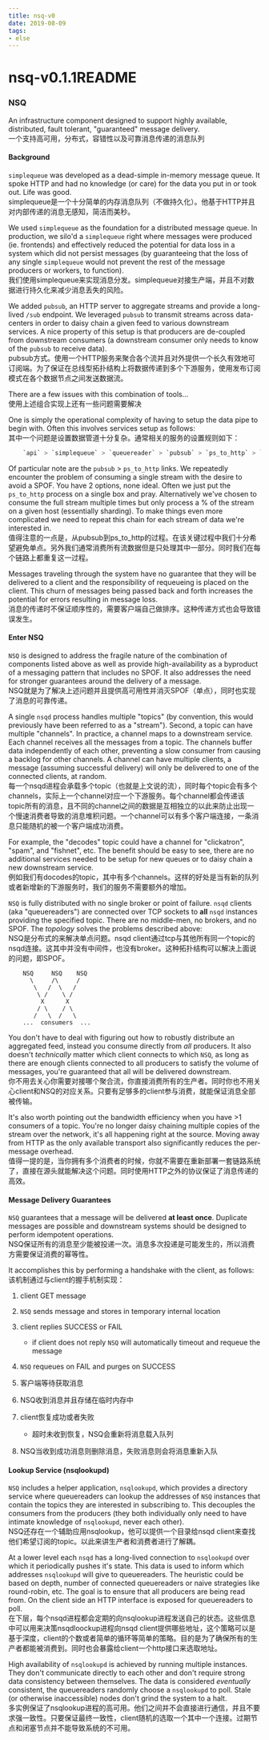 ```yaml
--- 
title: nsq-v0 
date: 2019-08-09
tags: 
- else 
---
```

# nsq-v0.1.1README
### NSQ

An infrastructure component designed to support highly available, distributed, fault tolerant, "guaranteed" message delivery.    
一个支持高可用，分布式，容错性以及可靠消息传递的消息队列    

#### Background

`simplequeue` was developed as a dead-simple in-memory message queue. It spoke HTTP and had no knowledge (or care) for the data you put in or took out. Life was good.    
simplequeue是一个十分简单的内存消息队列（不做持久化）。他基于HTTP并且对内部传递的消息无感知，简洁而美秒。    

We used `simplequeue` as the foundation for a distributed message queue. In production, we silo'd a `simplequeue` right where messages were produced (ie. frontends) and effectively reduced the potential for data loss in a system which did not persist messages (by guaranteeing that the loss of any single `simplequeue` would not prevent the rest of the message producers or workers, to function).    
我们使用simplequeue来实现消息分发。simplequeue对接生产端，并且不对数据进行持久化来减少消息丢失的风险。    

We added `pubsub`, an HTTP server to aggregate streams and provide a long-lived `/sub` endpoint. We leveraged `pubsub` to transmit streams across data-centers in order to daisy chain a given feed to various downstream services. A nice property of this setup is that producers are de-coupled from downstream consumers (a downstream consumer only needs to know of the `pubsub` to receive data).    
pubsub方式。使用一个HTTP服务来聚合各个流并且对外提供一个长久有效地可订阅端。为了保证在总线型拓扑结构上将数据传递到多个下游服务，使用发布订阅模式在各个数据节点之间发送数据流。    

There are a few issues with this combination of tools...    
使用上述组合实现上还有一些问题需要解决    

One is simply the operational complexity of having to setup the data pipe to begin with. Often this involves services setup as follows:    
其中一个问题是设置数据管道十分复杂。通常相关的服务的设置规则如下：    
```c
    `api` > `simplequeue` > `queuereader` > `pubsub` > `ps_to_http` > `simplequeue` > `queuereader`
```

Of particular note are the `pubsub` > `ps_to_http` links. We repeatedly encounter the problem of consuming a single stream with the desire to avoid a SPOF. You have 2 options, none ideal. Often we just put the `ps_to_http` process on a single box and pray. Alternatively we've chosen to consume the full stream multiple times but only process a % of the stream on a given host (essentially sharding). To make things even more complicated we need to repeat this chain for each stream of data we're interested in.    
值得注意的一点是，从pubsub到ps_to_http的过程。在该关键过程中我们十分希望避免单点。另外我们通常消费所有流数据但是只处理其中一部分。同时我们在每个链路上都重复这一过程。    

Messages traveling through the system have no guarantee that they will be delivered to a client and the responsibility of requeueing is placed on the client. This churn of messages being passed back and forth increases the potential for errors resulting in message loss.    
消息的传递时不保证顺序性的，需要客户端自己做排序。这种传递方式也会导致错误发生。    

#### Enter NSQ

`NSQ` is designed to address the fragile nature of the combination of components listed above as well as provide high-availability as a byproduct of a messaging pattern that includes no SPOF. It also addresses the need for stronger guarantees around the delivery of a message.    
NSQ就是为了解决上述问题并且提供高可用性并消灭SPOF（单点），同时也实现了消息的可靠传递。    

A single `nsqd` process handles multiple "topics" (by convention, this would previously have been referred to as a "stream"). Second, a topic can have multiple "channels". In practice, a channel maps to a downstream service. Each channel receives all the messages from a topic. The channels buffer data independently of each other, preventing a slow consumer from causing a backlog for other channels. A channel can have multiple clients, a message (assuming successful delivery) will only be delivered to one of the connected clients, at random.    
每一个nsqd进程会承载多个topic（也就是上文说的流），同时每个topic会有多个channels，实际上一个channel对应一个下游服务。每个channel都会传递该topic所有的消息，且不同的channel之间的数据是互相独立的以此来防止出现一个慢速消费者导致的消息堆积问题。一个channel可以有多个客户端连接，一条消息只能随机的被一个客户端成功消费。    

For example, the "decodes" topic could have a channel for "clickatron", "spam", and "fishnet", etc. The benefit should be easy to see, there are no additional services needed to be setup for new queues or to daisy chain a new downstream service.    
例如我们有docodes的topic，其中有多个channels。这样的好处是当有新的队列或者新增新的下游服务时，我们的服务不需要额外的增加。    

`NSQ` is fully distributed with no single broker or point of failure. `nsqd` clients (aka "queuereaders") are connected over TCP sockets to **all** `nsqd` instances providing the specified topic. There are no middle-men, no brokers, and no SPOF. The *topology* solves the problems described above:    
NSQ是分布式的来解决单点问题。nsqd client通过tcp与其他所有同一个topic的nsqd连接。这其中并没有中间件，也没有broker。这种拓扑结构可以解决上面说的问题，即SPOF。    
```
    NSQ     NSQ    NSQ
      \     /\     /
       \   /  \   /
        \ /    \ /
         X      X
        / \    / \
       /   \  /   \
    ...  consumers  ...
```

You don't have to deal with figuring out how to robustly distribute an aggregated feed, instead you consume directly from *all* producers. It also doesn't *technically* matter which client connects to which `NSQ`, as long as there are enough clients connected to all producers to satisfy the volume of messages, you're guaranteed that all will be delivered downstream.    
你不用去关心你需要对接哪个聚合流，你直接消费所有的生产者。同时你也不用关心client和NSQ的对应关系。只要有足够多的client参与消费，就能保证消息全部被传输。    

It's also worth pointing out the bandwidth efficiency when you have >1 consumers of a topic. You're no longer daisy chaining multiple copies of the stream over the network, it's all happening right at the source. Moving away from HTTP as the only available transport also significantly reduces the per-message overhead.    
值得一提的是，当你拥有多个消费者的时候，你就不需要在重新部署一套链路系统了，直接在源头就能解决这个问题。同时使用HTTP之外的协议保证了消息传递的高效。    

#### Message Delivery Guarantees

`NSQ` guarantees that a message will be delivered **at least once**. Duplicate messages are possible and downstream systems should be designed to perform idempotent operations.    
NSQ保证所有的消息至少能被投递一次。消息多次投递是可能发生的，所以消费方需要保证消费的幂等性。    

It accomplishes this by performing a handshake with the client, as follows:    
该机制通过与client的握手机制实现：    

  1. client GET message
  2. `NSQ` sends message and stores in temporary internal location
  3. client replies SUCCESS or FAIL
     * if client does not reply `NSQ` will automatically timeout and requeue the message
  4. `NSQ` requeues on FAIL and purges on SUCCESS

1. 客户端等待获取消息
2. NSQ收到消息并且存储在临时内存中
3. client恢复成功或者失败
    * 超时未收到恢复，NSQ会重新将消息载入队列
4. NSQ当收到成功消息则删除消息，失败消息则会将消息重新入队

#### Lookup Service (nsqlookupd)

`NSQ` includes a helper application, `nsqlookupd`, which provides a directory service where queuereaders can lookup the addresses of `NSQ` instances that contain the topics they are interested in subscribing to. This decouples the consumers from the producers (they both individually only need to have intimate knowledge of `nsqlookupd`, never each other).    
NSQ还存在一个辅助应用nsqlookup，他可以提供一个目录给nsqd client来查找他们希望订阅的topic。以此来讲生产者和消费者进行了解耦。    

At a lower level each `nsqd` has a long-lived connection to `nsqlookupd` over which it periodically pushes it's state. This data is used to inform which addresses `nsqlookupd` will give to queuereaders. The heuristic could be based on depth, number of connected queuereaders or naive strategies like round-robin, etc. The goal is to ensure that all producers are being read from.  On the client side an HTTP interface is exposed for queuereaders to poll.    
在下层，每个nsqd进程都会定期的向nsqlookup进程发送自己的状态。这些信息中可以用来决策nsqdloockup进程向nsqd client提供哪些地址，这个策略可以是基于深度，client的个数或者简单的循环等简单的策略。目的是为了确保所有的生产者都能被消费到。同时也会暴露给client一个http接口来选取地址。    

High availability of `nsqlookupd` is achieved by running multiple instances. They don't communicate directly to each other and don't require strong data consistency between themselves. The data is considered *eventually* consistent, the queuereaders randomly choose a `nsqlookupd` to poll. Stale (or otherwise inaccessible) nodes don't grind the system to a halt.    
多实例保证了nsqlookup进程的高可用。他们之间并不会直接进行通信，并且不要求强一致性。只要保证最终一致性，client随机的选取一个其中一个连接。过期节点和闭塞节点并不能导致系统的不可用。        
